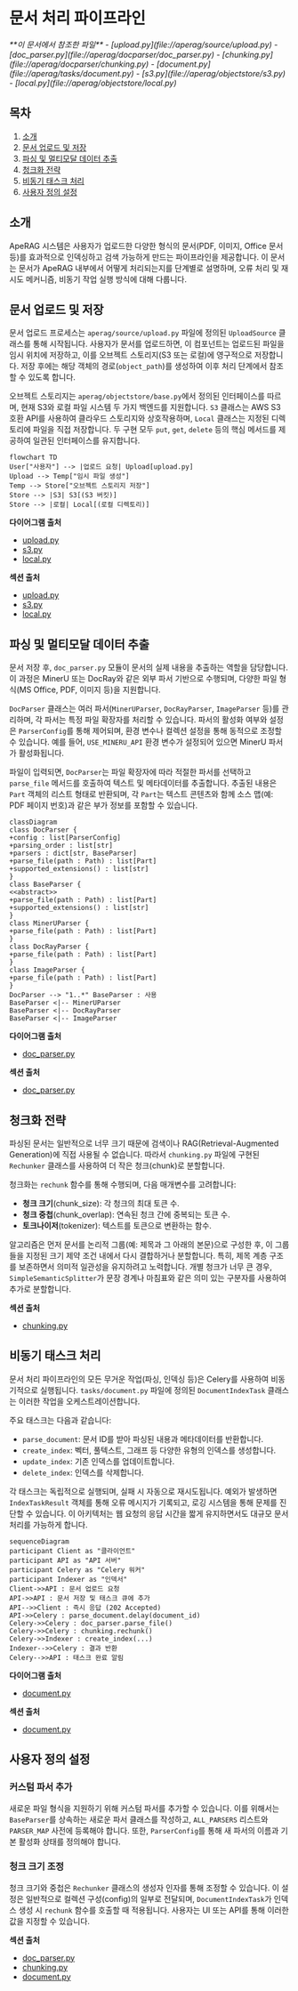 # 문서 처리 파이프라인

<cite>
**이 문서에서 참조한 파일**
- [upload.py](file://aperag/source/upload.py)
- [doc_parser.py](file://aperag/docparser/doc_parser.py)
- [chunking.py](file://aperag/docparser/chunking.py)
- [document.py](file://aperag/tasks/document.py)
- [s3.py](file://aperag/objectstore/s3.py)
- [local.py](file://aperag/objectstore/local.py)
</cite>

## 목차
1. [소개](#소개)
2. [문서 업로드 및 저장](#문서-업로드-및-저장)
3. [파싱 및 멀티모달 데이터 추출](#파싱-및-멀티모달-데이터-추출)
4. [청크화 전략](#청크화-전략)
5. [비동기 태스크 처리](#비동기-태스크-처리)
6. [사용자 정의 설정](#사용자-정의-설정)

## 소개
ApeRAG 시스템은 사용자가 업로드한 다양한 형식의 문서(PDF, 이미지, Office 문서 등)를 효과적으로 인덱싱하고 검색 가능하게 만드는 파이프라인을 제공합니다. 이 문서는 문서가 ApeRAG 내부에서 어떻게 처리되는지를 단계별로 설명하며, 오류 처리 및 재시도 메커니즘, 비동기 작업 실행 방식에 대해 다룹니다.

## 문서 업로드 및 저장

문서 업로드 프로세스는 `aperag/source/upload.py` 파일에 정의된 `UploadSource` 클래스를 통해 시작됩니다. 사용자가 문서를 업로드하면, 이 컴포넌트는 업로드된 파일을 임시 위치에 저장하고, 이를 오브젝트 스토리지(S3 또는 로컬)에 영구적으로 저장합니다. 저장 후에는 해당 객체의 경로(`object_path`)를 생성하여 이후 처리 단계에서 참조할 수 있도록 합니다.

오브젝트 스토리지는 `aperag/objectstore/base.py`에서 정의된 인터페이스를 따르며, 현재 S3와 로컬 파일 시스템 두 가지 백엔드를 지원합니다. `S3` 클래스는 AWS S3 호환 API를 사용하여 클라우드 스토리지와 상호작용하며, `Local` 클래스는 지정된 디렉토리에 파일을 직접 저장합니다. 두 구현 모두 `put`, `get`, `delete` 등의 핵심 메서드를 제공하여 일관된 인터페이스를 유지합니다.

```mermaid
flowchart TD
User["사용자"] --> |업로드 요청| Upload[upload.py]
Upload --> Temp["임시 파일 생성"]
Temp --> Store["오브젝트 스토리지 저장"]
Store --> |S3| S3[(S3 버킷)]
Store --> |로컬| Local[(로컬 디렉토리)]
```

**다이어그램 출처**
- [upload.py](file://aperag/source/upload.py#L1-L47)
- [s3.py](file://aperag/objectstore/s3.py#L1-L392)
- [local.py](file://aperag/objectstore/local.py#L1-L415)

**섹션 출처**
- [upload.py](file://aperag/source/upload.py#L1-L47)
- [s3.py](file://aperag/objectstore/s3.py#L1-L392)
- [local.py](file://aperag/objectstore/local.py#L1-L415)

## 파싱 및 멀티모달 데이터 추출

문서 저장 후, `doc_parser.py` 모듈이 문서의 실제 내용을 추출하는 역할을 담당합니다. 이 과정은 MinerU 또는 DocRay와 같은 외부 파서 기반으로 수행되며, 다양한 파일 형식(MS Office, PDF, 이미지 등)을 지원합니다.

`DocParser` 클래스는 여러 파서(`MinerUParser`, `DocRayParser`, `ImageParser` 등)를 관리하며, 각 파서는 특정 파일 확장자를 처리할 수 있습니다. 파서의 활성화 여부와 설정은 `ParserConfig`를 통해 제어되며, 환경 변수나 컬렉션 설정을 통해 동적으로 조정할 수 있습니다. 예를 들어, `USE_MINERU_API` 환경 변수가 설정되어 있으면 MinerU 파서가 활성화됩니다.

파일이 입력되면, `DocParser`는 파일 확장자에 따라 적절한 파서를 선택하고 `parse_file` 메서드를 호출하여 텍스트 및 메타데이터를 추출합니다. 추출된 내용은 `Part` 객체의 리스트 형태로 반환되며, 각 `Part`는 텍스트 콘텐츠와 함께 소스 맵(예: PDF 페이지 번호)과 같은 부가 정보를 포함할 수 있습니다.

```mermaid
classDiagram
class DocParser {
+config : list[ParserConfig]
+parsing_order : list[str]
+parsers : dict[str, BaseParser]
+parse_file(path : Path) : list[Part]
+supported_extensions() : list[str]
}
class BaseParser {
<<abstract>>
+parse_file(path : Path) : list[Part]
+supported_extensions() : list[str]
}
class MinerUParser {
+parse_file(path : Path) : list[Part]
}
class DocRayParser {
+parse_file(path : Path) : list[Part]
}
class ImageParser {
+parse_file(path : Path) : list[Part]
}
DocParser --> "1..*" BaseParser : 사용
BaseParser <|-- MinerUParser
BaseParser <|-- DocRayParser
BaseParser <|-- ImageParser
```

**다이어그램 출처**
- [doc_parser.py](file://aperag/docparser/doc_parser.py#L1-L144)

**섹션 출처**
- [doc_parser.py](file://aperag/docparser/doc_parser.py#L1-L144)

## 청크화 전략

파싱된 문서는 일반적으로 너무 크기 때문에 검색이나 RAG(Retrieval-Augmented Generation)에 직접 사용될 수 없습니다. 따라서 `chunking.py` 파일에 구현된 `Rechunker` 클래스를 사용하여 더 작은 청크(chunk)로 분할합니다.

청크화는 `rechunk` 함수를 통해 수행되며, 다음 매개변수를 고려합니다:
- **청크 크기**(chunk_size): 각 청크의 최대 토큰 수.
- **청크 중첩**(chunk_overlap): 연속된 청크 간에 중복되는 토큰 수.
- **토크나이저**(tokenizer): 텍스트를 토큰으로 변환하는 함수.

알고리즘은 먼저 문서를 논리적 그룹(예: 제목과 그 아래의 본문)으로 구성한 후, 이 그룹들을 지정된 크기 제약 조건 내에서 다시 결합하거나 분할합니다. 특히, 제목 계층 구조를 보존하면서 의미적 일관성을 유지하려고 노력합니다. 개별 청크가 너무 큰 경우, `SimpleSemanticSplitter`가 문장 경계나 마침표와 같은 의미 있는 구분자를 사용하여 추가로 분할합니다.

**섹션 출처**
- [chunking.py](file://aperag/docparser/chunking.py#L1-L388)

## 비동기 태스크 처리

문서 처리 파이프라인의 모든 무거운 작업(파싱, 인덱싱 등)은 Celery를 사용하여 비동기적으로 실행됩니다. `tasks/document.py` 파일에 정의된 `DocumentIndexTask` 클래스는 이러한 작업을 오케스트레이션합니다.

주요 태스크는 다음과 같습니다:
- `parse_document`: 문서 ID를 받아 파싱된 내용과 메타데이터를 반환합니다.
- `create_index`: 벡터, 풀텍스트, 그래프 등 다양한 유형의 인덱스를 생성합니다.
- `update_index`: 기존 인덱스를 업데이트합니다.
- `delete_index`: 인덱스를 삭제합니다.

각 태스크는 독립적으로 실행되며, 실패 시 자동으로 재시도됩니다. 예외가 발생하면 `IndexTaskResult` 객체를 통해 오류 메시지가 기록되고, 로깅 시스템을 통해 문제를 진단할 수 있습니다. 이 아키텍처는 웹 요청의 응답 시간을 짧게 유지하면서도 대규모 문서 처리를 가능하게 합니다.

```mermaid
sequenceDiagram
participant Client as "클라이언트"
participant API as "API 서버"
participant Celery as "Celery 워커"
participant Indexer as "인덱서"
Client->>API : 문서 업로드 요청
API->>API : 문서 저장 및 태스크 큐에 추가
API-->>Client : 즉시 응답 (202 Accepted)
API->>Celery : parse_document.delay(document_id)
Celery->>Celery : doc_parser.parse_file()
Celery->>Celery : chunking.rechunk()
Celery->>Indexer : create_index(...)
Indexer-->>Celery : 결과 반환
Celery-->>API : 태스크 완료 알림
```

**다이어그램 출처**
- [document.py](file://aperag/tasks/document.py#L1-L370)

**섹션 출처**
- [document.py](file://aperag/tasks/document.py#L1-L370)

## 사용자 정의 설정

### 커스텀 파서 추가
새로운 파일 형식을 지원하기 위해 커스텀 파서를 추가할 수 있습니다. 이를 위해서는 `BaseParser`를 상속하는 새로운 파서 클래스를 작성하고, `ALL_PARSERS` 리스트와 `PARSER_MAP` 사전에 등록해야 합니다. 또한, `ParserConfig`를 통해 새 파서의 이름과 기본 활성화 상태를 정의해야 합니다.

### 청크 크기 조정
청크 크기와 중첩은 `Rechunker` 클래스의 생성자 인자를 통해 조정할 수 있습니다. 이 설정은 일반적으로 컬렉션 구성(config)의 일부로 전달되며, `DocumentIndexTask`가 인덱스 생성 시 `rechunk` 함수를 호출할 때 적용됩니다. 사용자는 UI 또는 API를 통해 이러한 값을 지정할 수 있습니다.

**섹션 출처**
- [doc_parser.py](file://aperag/docparser/doc_parser.py#L1-L144)
- [chunking.py](file://aperag/docparser/chunking.py#L1-L388)
- [document.py](file://aperag/tasks/document.py#L1-L370)